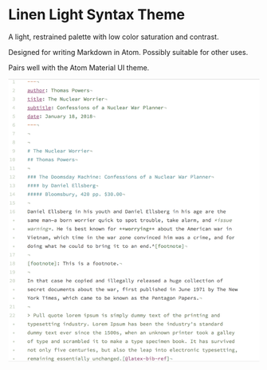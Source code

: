 # Linen Light Syntax Theme

A light, restrained palette with low color saturation and contrast. 

Designed for writing Markdown in Atom. Possibly suitable for other uses.

Pairs well with the Atom Material UI theme.

![](linen_light_screenshot.png)

